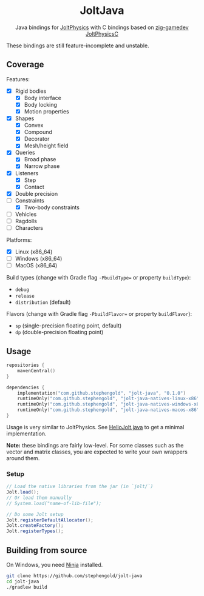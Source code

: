 <div align="center">

# JoltJava

Java bindings for [JoltPhysics](https://github.com/jrouwe/JoltPhysics) with C bindings based on
[zig-gamedev JoltPhysicsC](https://github.com/michal-z/zig-gamedev/tree/main/libs/zphysics/libs)

</div>

These bindings are still feature-incomplete and unstable.

## Coverage

Features:
- [x] Rigid bodies
  - [x] Body interface
  - [x] Body locking
  - [x] Motion properties
- [x] Shapes
  - [x] Convex
  - [x] Compound
  - [x] Decorator
  - [x] Mesh/height field
- [x] Queries
  - [x] Broad phase
  - [x] Narrow phase
- [x] Listeners
  - [x] Step
  - [x] Contact
- [x] Double precision
- [ ] Constraints
  - [x] Two-body constraints
- [ ] Vehicles
- [ ] Ragdolls
- [ ] Characters

Platforms:
- [x] Linux (x86_64)
- [ ] Windows (x86_64)
- [ ] MacOS (x86_64)

Build types (change with Gradle flag `-PbuildType=` or property `buildType`):
- `debug`
- `release`
- `distribution` (default)

Flavors (change with Gradle flag `-PbuildFlavor=` or property `buildFlavor`):
- `sp` (single-precision floating point, default)
- `dp` (double-precision floating point)

## Usage

```kotlin
repositories {
    mavenCentral()
}

dependencies {
    implementation("com.github.stephengold", "jolt-java", "0.1.0")
    runtimeOnly("com.github.stephengold", "jolt-java-natives-linux-x86", "0.1.0")
    runtimeOnly("com.github.stephengold", "jolt-java-natives-windows-x86", "0.1.0")
    runtimeOnly("com.github.stephengold", "jolt-java-natives-macos-x86", "0.1.0")
}
```

Usage is very similar to JoltPhysics. See [HelloJolt.java](src/test/java/jolt/HelloJolt.java) to get a
minimal implementation.

**Note:** these bindings are fairly low-level. For some classes such as the vector and matrix classes, you are expected
to write your own wrappers around them.

### Setup

```java
// Load the native libraries from the jar (in `jolt/`)
Jolt.load();
// Or load them manually
// System.load("name-of-lib-file");

// Do some Jolt setup
Jolt.registerDefaultAllocator();
Jolt.createFactory();
Jolt.registerTypes();
```

## Building from source

On Windows, you need [Ninja](https://ninja-build.org/manual.html) installed.

```sh
git clone https://github.com/stephengold/jolt-java
cd jolt-java
./gradlew build
```
